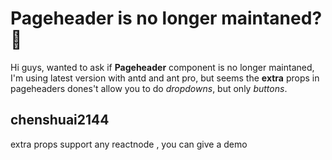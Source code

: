 # Pageheader is no longer maintaned?🧐

Hi guys, wanted to ask if **Pageheader** component is no longer maintaned, I'm using latest version with antd and ant pro, but seems the **extra** props in pageheaders dones't allow you to do _dropdowns_, but only _buttons_.

## chenshuai2144

extra props support any reactnode , you can give a demo
